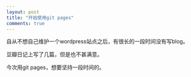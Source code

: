 ```yaml
---
layout: post
title: "开始使用git pages"
comments: true
---
```


自从不想自己维护一个wordpress站点之后，有很长的一段时间没有写blog。

豆瓣日记上写了几篇，但是也不甚满意。

今次用git pages，想要坚持一段时间的。
